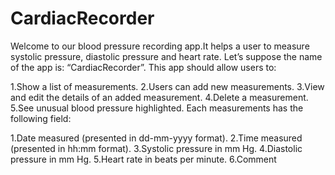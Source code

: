 # CardiacRecorder
Welcome to our blood pressure recording app.It helps a user to measure systolic pressure, diastolic pressure and heart rate. Let’s suppose the name of the app is: “CardiacRecorder”. This app should allow users to:

1.Show a list of measurements.
2.Users can add new measurements.
3.View and edit the details of an added measurement.
4.Delete a measurement.
5.See unusual blood pressure highlighted.
Each measurements has the following field:

1.Date measured (presented in dd-mm-yyyy format).
2.Time measured (presented in hh:mm format).
3.Systolic pressure in mm Hg.
4.Diastolic pressure in mm Hg.
5.Heart rate in beats per minute.
6.Comment
